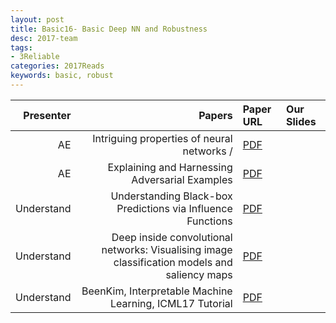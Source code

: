 ```yaml
---
layout: post
title: Basic16- Basic Deep NN and Robustness 
desc: 2017-team
tags:
- 3Reliable
categories: 2017Reads
keywords: basic, robust 
---
```




| Presenter | Papers | Paper URL| Our Slides |
| -----: | -------------------------------------: | :----- | :----- |
| AE |Intriguing properties of neural networks /  | [PDF](https://arxiv.org/abs/1312.6199) |  |
| AE | Explaining and Harnessing Adversarial Examples | [PDF](https://arxiv.org/abs/1412.6572) |  |
| Understand | Understanding Black-box Predictions via Influence Functions | [PDF](https://arxiv.org/abs/1703.04730) |  |
| Understand | Deep inside convolutional networks: Visualising image classification models and saliency maps | [PDF](https://arxiv.org/abs/1312.6034) |  |
| Understand | BeenKim, Interpretable Machine Learning, ICML17 Tutorial | [PDF](https://people.csail.mit.edu/beenkim/papers/BeenK_FinaleDV_ICML2017_tutorial.pdf) |  |